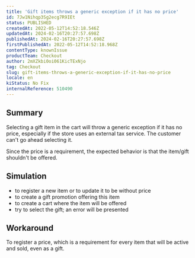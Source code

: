 ```yaml
---
title: 'Gift items throws a generic exception if it has no price'
id: 7Jw1Nihqp3Sg2ecg7R9IEt
status: PUBLISHED
createdAt: 2022-05-12T14:52:18.546Z
updatedAt: 2024-02-16T20:27:57.698Z
publishedAt: 2024-02-16T20:27:57.698Z
firstPublishedAt: 2022-05-12T14:52:18.968Z
contentType: knownIssue
productTeam: Checkout
author: 2mXZkbi0oi061KicTExNjo
tag: Checkout
slug: gift-items-throws-a-generic-exception-if-it-has-no-price
locale: en
kiStatus: No Fix
internalReference: 510490
---
```


## Summary


Selecting a gift item in the cart will throw a generic exception if it has no price, especially if the store uses an external tax service. The customer can't go ahead selecting it.

Since the price is a requirement, the expected behavior is that the item/gift shouldn't be offered.



## Simulation


- to register a new item or to update it to be without price
- to create a gift promotion offering this item
- to create a cart where the item will be offered
- try to select the gift; an error will be presented



## Workaround


To register a price, which is a requirement for every item that will be active and sold, even as a gift.

